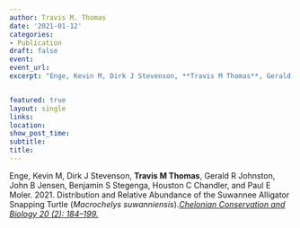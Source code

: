 ```yaml
---
author: Travis M. Thomas
date: '2021-01-12'
categories:
- Publication
draft: false
event: 
event_url: 
excerpt: "Enge, Kevin M, Dirk J Stevenson, **Travis M Thomas**, Gerald R Johnston, John B Jensen, Benjamin S Stegenga, Houston C Chandler, and Paul E Moler. 2021. Distribution and Relative Abundance of the Suwannee Alligator Snapping Turtle (*Macrochelys suwanniensis*)[*Chelonian Conservation and Biology 20 (2): 184–199*](https://bioone.org/journals/chelonian-conservation-and-biology/volume-20/issue-2/CCB-1488.1/Distribution-and-Relative-Abundance-of-the-Suwannee-Alligator-Snapping-Turtle/10.2744/CCB-1488.1.full)."


featured: true
layout: single
links:
location: 
show_post_time: 
subtitle:   
title:
---
```



Enge, Kevin M, Dirk J Stevenson, **Travis M Thomas**, Gerald R Johnston, John B Jensen, Benjamin S Stegenga, Houston C Chandler, and Paul E Moler. 2021. Distribution and Relative Abundance of the Suwannee Alligator Snapping Turtle (*Macrochelys suwanniensis*).[*Chelonian Conservation and Biology 20 (2): 184–199.*](https://meridian.allenpress.com/ccb/article-abstract/20/2/184/472358/Distribution-and-Relative-Abundance-of-the?redirectedFrom=fulltext)